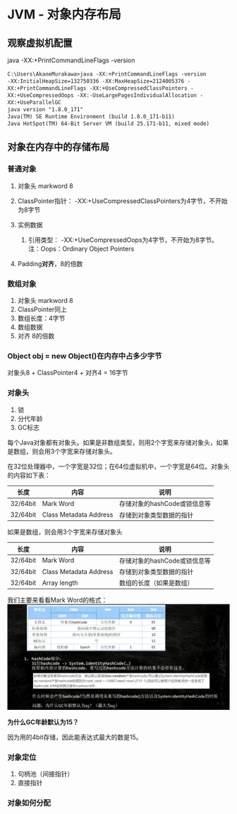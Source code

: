 # JVM - 对象内存布局



## 观察虚拟机配置

java -XX:+PrintCommandLineFlags -version

```
C:\Users\AkaneMurakawa>java -XX:+PrintCommandLineFlags -version
-XX:InitialHeapSize=132750336 -XX:MaxHeapSize=2124005376 -XX:+PrintCommandLineFlags -XX:+UseCompressedClassPointers -XX:+UseCompressedOops -XX:-UseLargePagesIndividualAllocation -XX:+UseParallelGC
java version "1.8.0_171"
Java(TM) SE Runtime Environment (build 1.8.0_171-b11)
Java HotSpot(TM) 64-Bit Server VM (build 25.171-b11, mixed mode)
```



## 对象在内存中的存储布局

### 普通对象

1. 对象头 markword 8

2. ClassPointer指针： -XX:+UseCompressedClassPointers为4字节，不开始为8字节

3. 实例数据
   1. 引用类型： -XX:+UseCompressedOops为4字节，不开始为8字节。注：Oops：Ordinary Object Pointers

4. Padding**对齐**，8的倍数



### 数组对象

1. 对象头 markword 8
2. ClassPointer同上
3. 数组长度：4字节
4. 数组数据
5. 对齐 8的倍数



### Object obj = new Object()在内存中占多少字节

对象头8  +  ClassPointer4 + 对齐4 = 16字节



### 对象头

1. 锁
2. 分代年龄
3. GC标志



每个Java对象都有对象头。如果是非数组类型，则用2个字宽来存储对象头，如果是数组，则会用3个字宽来存储对象头。

在32位处理器中，一个字宽是32位；在64位虚拟机中，一个字宽是64位。对象头的内容如下表：

| 长度     | 内容                   | 说明                         |
| -------- | ---------------------- | ---------------------------- |
| 32/64bit | Mark Word              | 存储对象的hashCode或锁信息等 |
| 32/64bit | Class Metadata Address | 存储到对象类型数据的指针     |



如果是数组，则会用3个字宽来存储对象头

| 长度     | 内容                   | 说明                         |
| -------- | ---------------------- | ---------------------------- |
| 32/64bit | Mark Word              | 存储对象的hashCode或锁信息等 |
| 32/64bit | Class Metadata Address | 存储到对象类型数据的指针     |
| 32/64bit | Array length           | 数组的长度（如果是数组）     |



我们主要来看看Mark Word的格式：
![对象头.jpg](images/对象头.jpg)



**为什么GC年龄默认为15？**

因为用的4bit存储，因此能表达式最大的数是15。



### 对象定位

1. 句柄池（间接指针）
2. 直接指针



### 对象如何分配